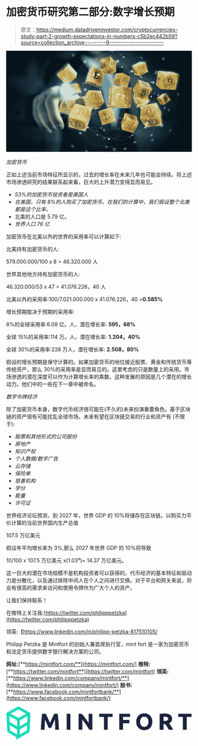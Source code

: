 # 加密货币研究第二部分:数字增长预期

> 原文：<https://medium.datadriveninvestor.com/cryptocurrencies-study-part-2-growth-expectations-in-numbers-c5b2ec442b59?source=collection_archive---------9----------------------->

![](img/9aab761fc8fbdb69288bdaf613812834.png)

*加密货币*

正如上述当前市场特征所显示的，过去的增长率在未来几年也可能会持续。将上述市场渗透研究的结果联系起来看，巨大的上升潜力变得显而易见。

*   *53%的加密货币投资者是美国人*
*   *在美国，只有 8%的人购买了加密货币。在我们的计算中，我们假设整个北美都是这个比率。*
*   北美的人口是 5.79 亿。
*   *世界人口 76 亿*

加密货币在北美以外的世界的采用率可以计算如下:

北美持有加密货币的人:

579.000.000/100 x 8 = 46.320.000 人

世界其他地方持有加密货币的人:

46.320.000/53 x 47 = 41.076.226，40 人

北美以外的采用率:100/7.021.000.000 x 41.076.226，40 =**0.585%**

增长预期取决于预期的采用率:

8%的全球采用率:6.08 亿。人，潜在增长率: **595，68%**

全球 15%的采用率:114 万。人，潜在增长率: **1.204，40%**

全球 30%的采用率:228 万人，潜在增长率: **2.508，80%**

假设的增长预期是保守计算的。如果加密货币的地位接近股票、黄金和传统货币等传统资产，那么 30%的采用率是显而易见的。这里考虑的只是数量上的采用。市场渗透的潜在深度可以作为计算增长率的乘数。这种发展的原因是几个潜在的增长动力。他们中的一些在下一章中被命名。

*数字令牌经济*

除了加密货币本身，数字代币经济很可能在(不久的)未来扮演重要角色。基于区块链的资产很有可能扰乱全球市场。未来有望在区块链交易的行业和资产有
(不限于):

*   *股票和其他形式的公司股份*
*   *房地产*
*   *知识产权*
*   *个人数据/数字广告*
*   *云存储*
*   *保险单*
*   *慈善机构*
*   *学分*
*   *能量*
*   *许可证*

世界经济论坛预测，到 2027 年，世界 GDP 的 10%将储存在区块链。以购买力平价计算的当前世界国内生产总值

107.5 万亿美元

假设年平均增长率为 3%,那么 2027 年世界 GDP 的 10%将导致

10/100 x 107.5 万亿美元 x(1.03⁰)= 14.37 万亿美元。

这一巨大的潜在市场规模不是机构投资者可以获得的。代币经济的基本特征和驱动力是分散化，以及通过排除中间人在个人之间进行交换。对于平台和网关来说，将会有很高的需求来访问和使用令牌作为广大个人的资产。

让我们保持联系！

在推特上关注我:[https://twitter.com/philipppetzka](https://twitter.com/philipppetzka)

领英:【https://www.linkedin.com/in/philipp-petzka-817510105/ 

Philipp Petzka 是 Mintfort 的创始人兼首席执行官，mint fort 是一家为加密货币和法定货币提供数字银行解决方案的公司。

**网址:**[**https://mintfort.com/**](https://mintfort.com/) **推特:**[**https://twitter.com/mintfort**](https://twitter.com/mintfort) **领英:**[**https://www.linkedin.com/company/mintfort/**](https://www.linkedin.com/company/mintfort/) **脸书:**[**https://www.facebook.com/mintfortbank/**](https://www.facebook.com/mintfortbank/)

![](img/434931a69725e2edbd96e9a5c0259562.png)